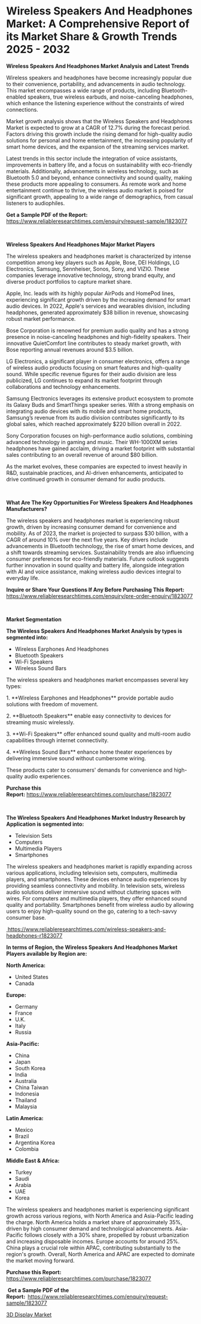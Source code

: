 <p><h1>Wireless Speakers And Headphones Market: A Comprehensive Report of its Market Share & Growth Trends 2025 - 2032</h1></p><p><strong>Wireless Speakers And Headphones Market Analysis and Latest Trends</strong></p>
<p><p>Wireless speakers and headphones have become increasingly popular due to their convenience, portability, and advancements in audio technology. This market encompasses a wide range of products, including Bluetooth-enabled speakers, true wireless earbuds, and noise-canceling headphones, which enhance the listening experience without the constraints of wired connections.</p><p>Market growth analysis shows that the Wireless Speakers and Headphones Market is expected to grow at a CAGR of 12.7% during the forecast period. Factors driving this growth include the rising demand for high-quality audio solutions for personal and home entertainment, the increasing popularity of smart home devices, and the expansion of the streaming services market. </p><p>Latest trends in this sector include the integration of voice assistants, improvements in battery life, and a focus on sustainability with eco-friendly materials. Additionally, advancements in wireless technology, such as Bluetooth 5.0 and beyond, enhance connectivity and sound quality, making these products more appealing to consumers. As remote work and home entertainment continue to thrive, the wireless audio market is poised for significant growth, appealing to a wide range of demographics, from casual listeners to audiophiles.</p></p>
<p><strong>Get a Sample PDF of the Report:&nbsp;</strong> <a href="https://www.reliableresearchtimes.com/enquiry/request-sample/1823077?utm_campaign=2233&utm_medium=2&utm_source=Github&utm_content=ia&utm_term=06042025&utm_id=wireless-speakers-and-headphones">https://www.reliableresearchtimes.com/enquiry/request-sample/1823077</a></p>
<p>&nbsp;</p>
<p><strong>Wireless Speakers And Headphones Major Market Players</strong></p>
<p><p>The wireless speakers and headphones market is characterized by intense competition among key players such as Apple, Bose, DEI Holdings, LG Electronics, Samsung, Sennheiser, Sonos, Sony, and VIZIO. These companies leverage innovative technology, strong brand equity, and diverse product portfolios to capture market share.</p><p>Apple, Inc. leads with its highly popular AirPods and HomePod lines, experiencing significant growth driven by the increasing demand for smart audio devices. In 2022, Apple's services and wearables division, including headphones, generated approximately $38 billion in revenue, showcasing robust market performance.</p><p>Bose Corporation is renowned for premium audio quality and has a strong presence in noise-canceling headphones and high-fidelity speakers. Their innovative QuietComfort line contributes to steady market growth, with Bose reporting annual revenues around $3.5 billion.</p><p>LG Electronics, a significant player in consumer electronics, offers a range of wireless audio products focusing on smart features and high-quality sound. While specific revenue figures for their audio division are less publicized, LG continues to expand its market footprint through collaborations and technology enhancements.</p><p>Samsung Electronics leverages its extensive product ecosystem to promote its Galaxy Buds and SmartThings speaker series. With a strong emphasis on integrating audio devices with its mobile and smart home products, Samsung’s revenue from its audio division contributes significantly to its global sales, which reached approximately $220 billion overall in 2022.</p><p>Sony Corporation focuses on high-performance audio solutions, combining advanced technology in gaming and music. Their WH-1000XM series headphones have gained acclaim, driving a market footprint with substantial sales contributing to an overall revenue of around $80 billion.</p><p>As the market evolves, these companies are expected to invest heavily in R&D, sustainable practices, and AI-driven enhancements, anticipated to drive continued growth in consumer demand for audio products.</p></p>
<p>&nbsp;</p>
<p><strong>What Are The Key Opportunities For Wireless Speakers And Headphones Manufacturers?</strong></p>
<p><p>The wireless speakers and headphones market is experiencing robust growth, driven by increasing consumer demand for convenience and mobility. As of 2023, the market is projected to surpass $30 billion, with a CAGR of around 10% over the next five years. Key drivers include advancements in Bluetooth technology, the rise of smart home devices, and a shift towards streaming services. Sustainability trends are also influencing consumer preferences for eco-friendly materials. Future outlook suggests further innovation in sound quality and battery life, alongside integration with AI and voice assistance, making wireless audio devices integral to everyday life.</p></p>
<p><strong>Inquire or Share Your Questions If Any Before Purchasing This Report:</strong> <a href="https://www.reliableresearchtimes.com/enquiry/pre-order-enquiry/1823077?utm_campaign=2233&utm_medium=2&utm_source=Github&utm_content=ia&utm_term=06042025&utm_id=wireless-speakers-and-headphones">https://www.reliableresearchtimes.com/enquiry/pre-order-enquiry/1823077</a></p>
<p>&nbsp;</p>
<p><strong>Market Segmentation</strong></p>
<p><strong>The Wireless Speakers And Headphones Market Analysis by types is segmented into:</strong></p>
<p><ul><li>Wireless Earphones And Headphones</li><li>Bluetooth Speakers</li><li>Wi-Fi Speakers</li><li>Wireless Sound Bars</li></ul></p>
<p><p>The wireless speakers and headphones market encompasses several key types: </p><p>1. **Wireless Earphones and Headphones** provide portable audio solutions with freedom of movement.</p><p>2. **Bluetooth Speakers** enable easy connectivity to devices for streaming music wirelessly.</p><p>3. **Wi-Fi Speakers** offer enhanced sound quality and multi-room audio capabilities through internet connectivity.</p><p>4. **Wireless Sound Bars** enhance home theater experiences by delivering immersive sound without cumbersome wiring. </p><p>These products cater to consumers' demands for convenience and high-quality audio experiences.</p></p>
<p><strong>Purchase this Report:&nbsp;</strong><a href="https://www.reliableresearchtimes.com/purchase/1823077?utm_campaign=2233&utm_medium=2&utm_source=Github&utm_content=ia&utm_term=06042025&utm_id=wireless-speakers-and-headphones">https://www.reliableresearchtimes.com/purchase/1823077</a></p>
<p>&nbsp;</p>
<p><strong>The Wireless Speakers And Headphones Market Industry Research by Application is segmented into:</strong></p>
<p><ul><li>Television Sets</li><li>Computers</li><li>Multimedia Players</li><li>Smartphones</li></ul></p>
<p><p>The wireless speakers and headphones market is rapidly expanding across various applications, including television sets, computers, multimedia players, and smartphones. These devices enhance audio experiences by providing seamless connectivity and mobility. In television sets, wireless audio solutions deliver immersive sound without cluttering spaces with wires. For computers and multimedia players, they offer enhanced sound quality and portability. Smartphones benefit from wireless audio by allowing users to enjoy high-quality sound on the go, catering to a tech-savvy consumer base.</p></p>
<p><a href="https://www.reliableresearchtimes.com/wireless-speakers-and-headphones-r1823077?utm_campaign=2233&utm_medium=2&utm_source=Github&utm_content=ia&utm_term=06042025&utm_id=wireless-speakers-and-headphones">&nbsp;https://www.reliableresearchtimes.com/wireless-speakers-and-headphones-r1823077</a></p>
<p><strong>In terms of Region, the Wireless Speakers And Headphones Market Players available by Region are:</strong></p>
<p>
    <p> <strong> North America: </strong>
        <ul>
            <li>United States</li>
            <li>Canada</li>
        </ul>
        </p> 
    <p> <strong> Europe: </strong>
        <ul>
            <li>Germany</li>
            <li>France</li>
            <li>U.K.</li>
            <li>Italy</li>
            <li>Russia</li>
        </ul>
        </p> 
    <p> <strong> Asia-Pacific: </strong>
        <ul>
            <li>China</li>
            <li>Japan</li>
            <li>South Korea</li>
            <li>India</li>
            <li>Australia</li>
            <li>China Taiwan</li>
            <li>Indonesia</li>
            <li>Thailand</li>
            <li>Malaysia</li>
        </ul>
        </p> 
    <p> <strong> Latin America: </strong>
        <ul>
            <li>Mexico</li>
            <li>Brazil</li>
            <li>Argentina Korea</li>
            <li>Colombia</li>
        </ul>
        </p> 
    <p> <strong> Middle East & Africa: </strong>
        <ul>
            <li>Turkey</li>
            <li>Saudi</li>
            <li>Arabia</li>
            <li>UAE</li>
            <li>Korea</li>
        </ul>
    </p>
    </p>
<p><p>The wireless speakers and headphones market is experiencing significant growth across various regions, with North America and Asia-Pacific leading the charge. North America holds a market share of approximately 35%, driven by high consumer demand and technological advancements. Asia-Pacific follows closely with a 30% share, propelled by robust urbanization and increasing disposable incomes. Europe accounts for around 25%. China plays a crucial role within APAC, contributing substantially to the region's growth. Overall, North America and APAC are expected to dominate the market moving forward.</p></p>
<p><strong>Purchase this Report: </strong><a href="https://www.reliableresearchtimes.com/purchase/1823077?utm_campaign=2233&utm_medium=2&utm_source=Github&utm_content=ia&utm_term=06042025&utm_id=wireless-speakers-and-headphones">https://www.reliableresearchtimes.com/purchase/1823077</a></p>
<p>&nbsp;<strong>Get a Sample PDF of the Report:&nbsp;&nbsp;</strong><a href="https://www.reliableresearchtimes.com/enquiry/request-sample/1823077?utm_campaign=2233&utm_medium=2&utm_source=Github&utm_content=ia&utm_term=06042025&utm_id=wireless-speakers-and-headphones">https://www.reliableresearchtimes.com/enquiry/request-sample/1823077</a></p>
<p><strong></strong></p>
<p><p><a href="https://github.com/NarcisoFerry/Market-Research-Report-List-2/blob/main/3d-display-market.md?utm_campaign=2233&utm_medium=2&utm_source=Github&utm_content=ia&utm_term=06042025&utm_id=wireless-speakers-and-headphones">3D Display Market</a></p></p>